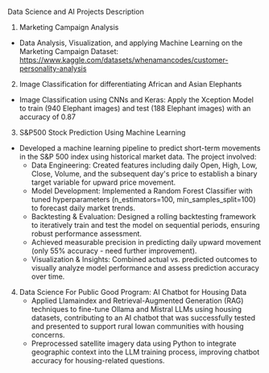 Data Science and AI Projects Description

1. Marketing Campaign Analysis
- Data Analysis, Visualization, and applying Machine Learning on the Marketing Campaign Dataset: https://www.kaggle.com/datasets/whenamancodes/customer-personality-analysis
  
2. Image Classification for differentiating African and Asian Elephants
- Image Classification using CNNs and Keras: Apply the Xception Model to train (940 Elephant images) and test (188 Elephant images) with an accuracy of 0.87

3. S&P500 Stock Prediction Using Machine Learning
- Developed a machine learning pipeline to predict short-term movements in the S&P 500 index using historical market data. The project involved:
    - Data Engineering: Created features including daily Open, High, Low, Close, Volume, and the subsequent day's price to establish a binary target variable for upward price movement.
    - Model Development: Implemented a Random Forest Classifier with tuned hyperparameters (n_estimators=100, min_samples_split=100) to forecast daily market trends.
    - Backtesting & Evaluation: Designed a rolling backtesting framework to iteratively train and test the model on sequential periods, ensuring robust performance assessment.
    - Achieved measurable precision in predicting daily upward movement (only 55% accuracy - need further improvement).
    - Visualization & Insights: Combined actual vs. predicted outcomes to visually analyze model performance and assess prediction accuracy over time.
 
4. Data Science For Public Good Program: AI Chatbot for Housing Data
   - Applied Llamaindex and Retrieval-Augmented Generation (RAG) techniques to fine-tune Ollama and Mistral LLMs using housing datasets, contributing to an AI chatbot that was successfully tested and presented to support rural Iowan communities with housing concerns.
   - Preprocessed satellite imagery data using Python to integrate geographic context into the LLM training process, improving chatbot accuracy for housing-related questions.
  
     
